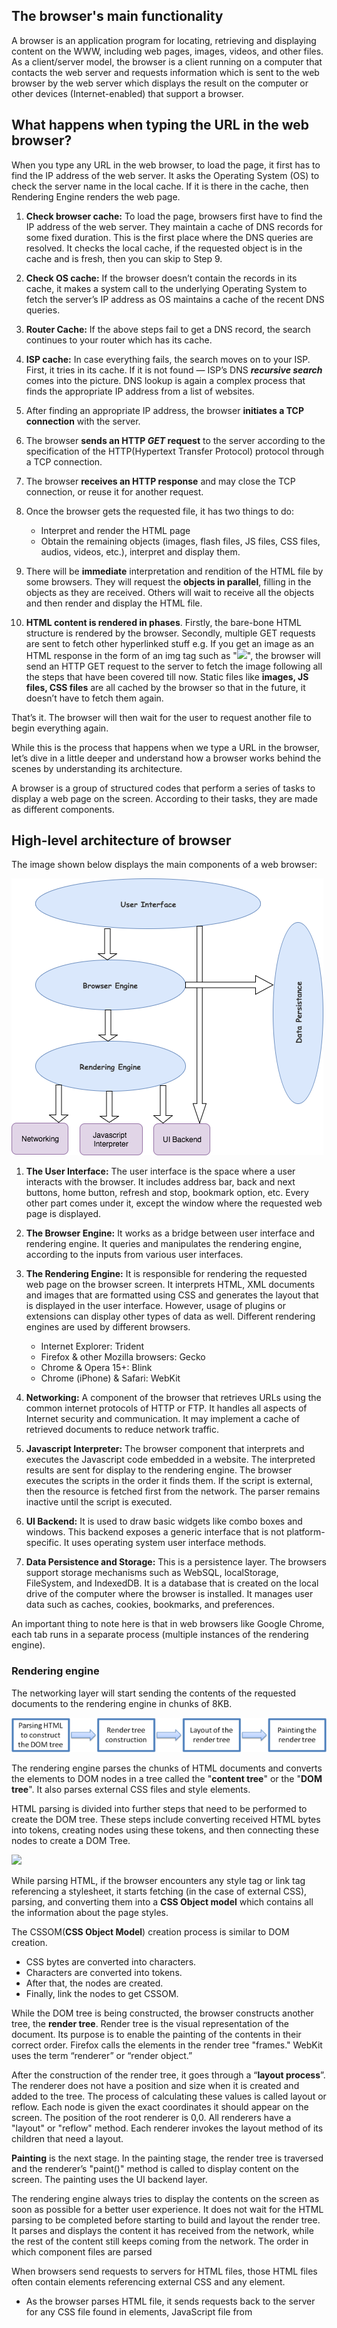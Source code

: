 ## The browser's main functionality

A browser is an application program for locating, retrieving and displaying content on the WWW, including web pages, images, videos, and other files. As a client/server model, the browser is a client running on a computer that contacts the web server and requests information which is sent to the web browser by the web server which displays the result on the computer or other devices (Internet-enabled) that support a browser.


## What happens when typing the URL in the web browser?

When you type any URL in the web browser, to load the page, it first has to find the IP address of the web server. It asks the Operating System (OS) to check the server name in the local cache. If it is there in the cache, then Rendering Engine renders the web page.

1. **Check browser cache:** To load the page, browsers first have to find the IP address of the web server. They maintain a cache of DNS records for some fixed duration. This is the first place where the DNS queries are resolved. It checks the local cache, if the requested object is in the cache and is fresh, then you can skip to Step 9.
2. **Check OS cache:** If the browser doesn’t contain the records in its cache, it makes a system call to the underlying Operating System to fetch the server’s IP address as OS maintains a cache of the recent DNS queries.
3. **Router Cache:** If the above steps fail to get a DNS record, the search continues to your router which has its cache.
4. **ISP cache:** In case everything fails, the search moves on to your ISP. First, it tries in its cache. If it is not found — ISP’s DNS ***recursive search*** comes into the picture. DNS lookup is again a complex process that finds the appropriate IP address from a list of websites. 
5. After finding an appropriate IP address, the browser **initiates a TCP connection** with the server.
6. The browser **sends an HTTP *GET* request** to the server according to the specification of the HTTP(Hypertext Transfer Protocol) protocol through a TCP connection.
7. The browser **receives an HTTP response** and may close the TCP connection, or reuse it for another request.
8. Once the browser gets the requested file, it has two things to do: 
    * Interpret and render the HTML page
    * Obtain the remaining objects (images, flash files, JS files, CSS files, audios, videos, etc.), interpret and display them.


9. There will be **immediate** interpretation and rendition of the HTML file by some browsers. They will request the **objects in parallel**, filling in the objects as they are received. Others will wait to receive all the objects and then render and display the HTML file.

10. **HTML content is rendered in phases**. Firstly, the bare-bone HTML structure is rendered by the browser. Secondly, multiple GET requests are sent to fetch other hyperlinked stuff e.g. If you get an image as an HTML response in the form of an img tag such as "<img src=”/assets/img/set.png” />", the browser will send an HTTP GET request to the server to fetch the image following all the steps that have been covered till now. Static files like **images, JS files, CSS files** are all cached by the browser so that in the future, it doesn’t have to fetch them again.

That’s it. The browser will then wait for the user to request another file to begin everything again.

While this is the process that happens when we type a URL in the browser, let’s dive in a little deeper and understand how a browser works behind the scenes by understanding its architecture.

A browser is a group of structured codes that perform a series of tasks to display a web page on the screen. According to their tasks, they are made as different components.


## High-level architecture of browser

The image shown below displays the main components of a web browser:

![](browser-components.png)

1. **The User Interface:** The user interface is the space where a user interacts with the browser. It includes address bar, back and next buttons, home button, refresh and stop, bookmark option, etc. Every other part comes under it, except the window where the requested web page is displayed.
2. **The Browser Engine:** It works as a bridge between user interface and rendering engine. It queries and manipulates the rendering engine, according to the inputs from various user interfaces.
3. **The Rendering Engine:** It is responsible for rendering the requested web page on the browser screen. It interprets HTML, XML documents and images that are formatted using CSS and generates the layout that is displayed in the user interface. However, usage of plugins or extensions can display other types of data as well. Different rendering engines are used by different browsers. 
    *   Internet Explorer: Trident
    *   Firefox & other Mozilla browsers: Gecko
    *   Chrome & Opera 15+: Blink
    *   Chrome (iPhone) & Safari: WebKit


4. **Networking:** A component of the browser that retrieves URLs using the common internet protocols of HTTP or FTP. It handles all aspects of Internet security and communication. It may implement a cache of retrieved documents to reduce network traffic.
5. **Javascript Interpreter:** The browser component that interprets and executes the Javascript code embedded in a website. The interpreted results are sent for display to the rendering engine. The browser executes the scripts in the order it finds them. If the script is external, then the resource is fetched first from the network. The parser remains inactive until the script is executed.
6. **UI Backend:** It is used to draw basic widgets like combo boxes and windows. This backend exposes a generic interface that is not platform-specific. It uses operating system user interface methods.
7. **Data Persistence and Storage:** This is a persistence layer. The browsers support storage mechanisms such as WebSQL, localStorage, FileSystem, and IndexedDB. It is a database that is created on the local drive of the computer where the browser is installed. It manages user data such as caches, cookies, bookmarks, and preferences.

An important thing to note here is that in web browsers like Google Chrome, each tab runs in a separate process (multiple instances of the rendering engine).


### Rendering engine

The networking layer will start sending the contents of the requested documents to the rendering engine in chunks of 8KB.

![](rendering-engine.png)

The rendering engine parses the chunks of HTML documents and converts the elements to DOM nodes in a tree called the "**content tree**" or the "**DOM tree**". It also parses external CSS files and style elements. 

HTML parsing is divided into further steps that need to be performed to create the DOM tree. These steps include converting received HTML bytes into tokens, creating nodes using these tokens, and then connecting these nodes to create a DOM Tree. 

![](parsing.png)

While parsing HTML, if the browser encounters any style tag or link tag referencing a stylesheet, it starts fetching (in the case of external CSS), parsing, and converting them into a **CSS Object model** which contains all the information about the page styles.

The CSSOM(**CSS Object Model**) creation process is similar to DOM creation.
- CSS bytes are converted into characters.
- Characters are converted into tokens.
- After that, the nodes are created.
- Finally, link the nodes to get CSSOM.

While the DOM tree is being constructed, the browser constructs another tree, the **render tree**. Render tree is the visual representation of the document. Its purpose is to enable the painting of the contents in their correct order. Firefox calls the elements in the render tree "frames." WebKit uses the term “renderer” or “render object.”

After the construction of the render tree, it goes through a “**layout process**”. The renderer does not have a position and size when it is created and added to the tree. The process of calculating these values is called layout or reflow. Each node is given the exact coordinates it should appear on the screen. The position of the root renderer is 0,0. All renderers have a "layout" or "reflow" method. Each renderer invokes the layout method of its children that need a layout.

**Painting** is the next stage. In the painting stage, the render tree is traversed and the renderer’s "paint()" method is called to display content on the screen. The painting uses the UI backend layer.

The rendering engine always tries to display the contents on the screen as soon as possible for a better user experience. It does not wait for the HTML parsing to be completed before starting to build and layout the render tree. It parses and displays the content it has received from the network, while the rest of the content still keeps coming from the network. The order in which component files are parsed

When browsers send requests to servers for HTML files, those HTML files often contain elements referencing external CSS and any element.

- As the browser parses HTML file, it sends requests back to the server for any CSS file found in elements, JavaScript file from <script> elements. Then, it parses the CSS and JavaScript.
- The browser generates an in-memory DOM tree from the parsed HTML, CSSOM structure from the parsed CSS, and compiles and executes the parsed JavaScript.
- As the browser builds the DOM tree, applies the styles from the CSSOM tree and executes the JavaScript, a visual representation of the page is painted on the screen, and the user sees the page content and can begin to interact with it.
